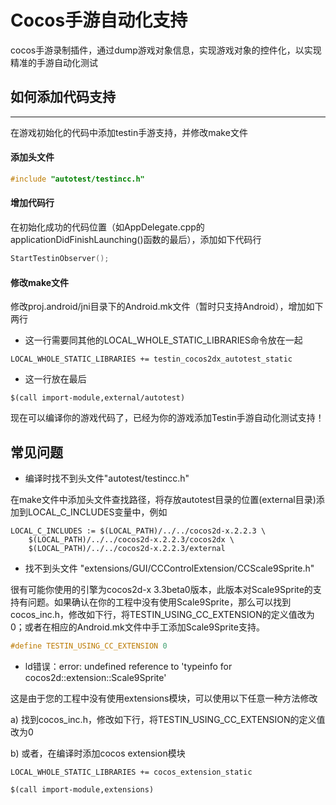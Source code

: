 Cocos手游自动化支持
============

  cocos手游录制插件，通过dump游戏对象信息，实现游戏对象的控件化，以实现精准的手游自动化测试


## 如何添加代码支持
-----------
  在游戏初始化的代码中添加testin手游支持，并修改make文件

#### 添加头文件
```C++
#include "autotest/testincc.h"
```

#### 增加代码行
  在初始化成功的代码位置（如AppDelegate.cpp的applicationDidFinishLaunching()函数的最后），添加如下代码行
```C++
StartTestinObserver();
```

#### 修改make文件
  修改proj.android/jni目录下的Android.mk文件（暂时只支持Android），增加如下两行
  
 - 这一行需要同其他的LOCAL_WHOLE_STATIC_LIBRARIES命令放在一起
```MK
LOCAL_WHOLE_STATIC_LIBRARIES += testin_cocos2dx_autotest_static
```
 - 这一行放在最后
```MK
$(call import-module,external/autotest)
```
  
  现在可以编译你的游戏代码了，已经为你的游戏添加Testin手游自动化测试支持！
  
## 常见问题
 - 编译时找不到头文件"autotest/testincc.h"

  在make文件中添加头文件查找路径，将存放autotest目录的位置(external目录)添加到LOCAL_C_INCLUDES变量中，例如
```MK
LOCAL_C_INCLUDES := $(LOCAL_PATH)/../../cocos2d-x.2.2.3 \
    $(LOCAL_PATH)/../../cocos2d-x.2.2.3/cocos2dx \
    $(LOCAL_PATH)/../../cocos2d-x.2.2.3/external
```

 - 找不到头文件 "extensions/GUI/CCControlExtension/CCScale9Sprite.h"

  很有可能你使用的引擎为cocos2d-x 3.3beta0版本，此版本对Scale9Sprite的支持有问题。如果确认在你的工程中没有使用Scale9Sprite，那么可以找到cocos_inc.h，修改如下行，将TESTIN_USING_CC_EXTENSION的定义值改为0；或者在相应的Android.mk文件中手工添加Scale9Sprite支持。

```C++
#define TESTIN_USING_CC_EXTENSION 0
```

 - ld错误：error: undefined reference to 'typeinfo for cocos2d::extension::Scale9Sprite'

  这是由于您的工程中没有使用extensions模块，可以使用以下任意一种方法修改

  a) 找到cocos_inc.h，修改如下行，将TESTIN_USING_CC_EXTENSION的定义值改为0

  b) 或者，在编译时添加cocos extension模块
```MK
LOCAL_WHOLE_STATIC_LIBRARIES += cocos_extension_static
```

```MK
$(call import-module,extensions)


